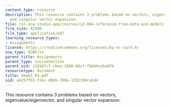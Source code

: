 ```yaml
---
content_type: resource
description: This resource contains 3 problems based on vectors, eigenvalue/eigenvector,
  and singular vector expansion.
file: /ol-ocw-studio-app/courses/12-864-inference-from-data-and-models-spring-2005/a6257f01f2ecd8bb788a1282190ca5d4_hmwk2_03.pdf
file_size: 42500
file_type: application/pdf
learning_resource_types:
- Assignments
license: https://creativecommons.org/licenses/by-nc-sa/4.0/
ocw_type: OCWFile
parent_title: Assignments
parent_type: CourseSection
parent_uid: 12018fc7-cbee-1908-68cf-f8d44ce5a9fb
resourcetype: Document
title: hmwk2_03.pdf
uid: a6257f01-f2ec-d8bb-788a-1282190ca5d4
---
```

This resource contains 3 problems based on vectors, eigenvalue/eigenvector, and singular vector expansion.